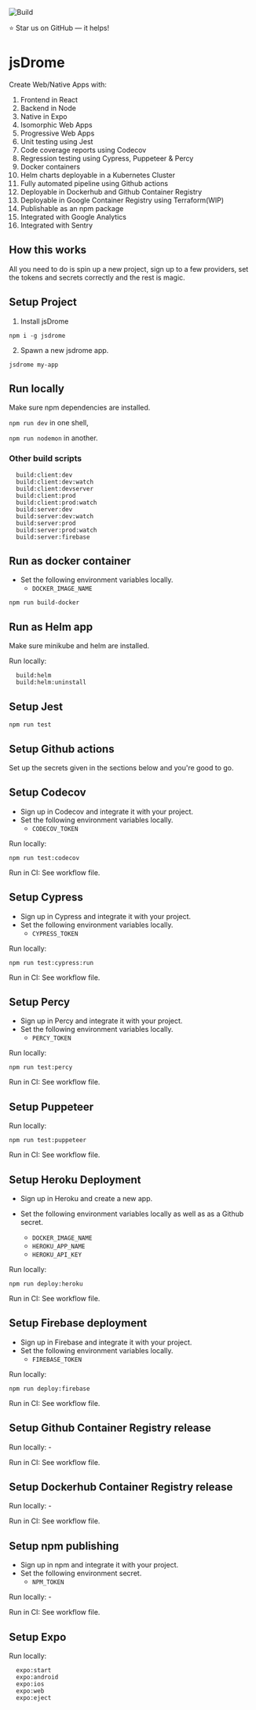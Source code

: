 ![Build](https://github.com/jsDrome/jsDrome/workflows/Build/badge.svg?branch=master)

⭐️ Star us on GitHub — it helps!

# jsDrome

Create Web/Native Apps with:

1. Frontend in React
2. Backend in Node
3. Native in Expo
4. Isomorphic Web Apps
5. Progressive Web Apps
6. Unit testing using Jest
7. Code coverage reports using Codecov
8. Regression testing using Cypress, Puppeteer & Percy
9. Docker containers
10. Helm charts deployable in a Kubernetes Cluster
11. Fully automated pipeline using Github actions
12. Deployable in Dockerhub and Github Container Registry
13. Deployable in Google Container Registry using Terraform(WIP)
14. Publishable as an npm package
15. Integrated with Google Analytics
16. Integrated with Sentry

## How this works

All you need to do is spin up a new project, sign up to a few providers, set the tokens and secrets correctly and the rest is magic.

## Setup Project

1. Install jsDrome

```shell
npm i -g jsdrome
```

2. Spawn a new jsdrome app.

```shell
jsdrome my-app
```

## Run locally

Make sure npm dependencies are installed.

`npm run dev` in one shell,

`npm run nodemon` in another.

### Other build scripts

```shell
  build:client:dev
  build:client:dev:watch
  build:client:devserver
  build:client:prod
  build:client:prod:watch
  build:server:dev
  build:server:dev:watch
  build:server:prod
  build:server:prod:watch
  build:server:firebase
```

## Run as docker container

- Set the following environment variables locally.
  - `DOCKER_IMAGE_NAME`

```shell
npm run build-docker
```

## Run as Helm app

Make sure minikube and helm are installed.

Run locally:

```shell
  build:helm
  build:helm:uninstall
```

## Setup Jest

```shell
npm run test
```

## Setup Github actions

Set up the secrets given in the sections below and you're good to go.

## Setup Codecov

- Sign up in Codecov and integrate it with your project.
- Set the following environment variables locally.
  - `CODECOV_TOKEN`

Run locally:

```shell
npm run test:codecov
```

Run in CI: See workflow file.

## Setup Cypress

- Sign up in Cypress and integrate it with your project.
- Set the following environment variables locally.
  - `CYPRESS_TOKEN`

Run locally:

```shell
npm run test:cypress:run
```
Run in CI: See workflow file.

## Setup Percy

- Sign up in Percy and integrate it with your project.
- Set the following environment variables locally.
  - `PERCY_TOKEN`

Run locally:

```shell
npm run test:percy
```
Run in CI: See workflow file.

## Setup Puppeteer

Run locally:

```shell
npm run test:puppeteer
```

Run in CI: See workflow file.


## Setup Heroku Deployment

- Sign up in Heroku and create a new app.
- Set the following environment variables locally as well as as a Github secret.

  - `DOCKER_IMAGE_NAME`
  - `HEROKU_APP_NAME`
  - `HEROKU_API_KEY`

Run locally:

```shell
npm run deploy:heroku
```
Run in CI: See workflow file.

## Setup Firebase deployment

- Sign up in Firebase and integrate it with your project.
- Set the following environment variables locally.
  - `FIREBASE_TOKEN`

Run locally:

```shell
npm run deploy:firebase
```
Run in CI: See workflow file.

## Setup Github Container Registry release

Run locally: -

Run in CI: See workflow file.

## Setup Dockerhub Container Registry release

Run locally: -

Run in CI: See workflow file.

## Setup npm publishing

- Sign up in npm and integrate it with your project.
- Set the following environment secret.
  - `NPM_TOKEN`

Run locally: -

Run in CI: See workflow file.

## Setup Expo

Run locally:

```shell
  expo:start
  expo:android
  expo:ios
  expo:web
  expo:eject
```
